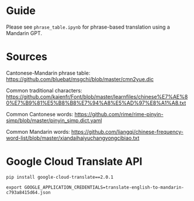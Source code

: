 # Guide

Please see `phrase_table.ipynb` for phrase-based translation using a Mandarin GPT.

# Sources

Cantonese-Mandarin phrase table: https://github.com/bluebat/msgchi/blob/master/cmn2yue.dic

Common traditional characters: https://github.com/kaienfr/Font/blob/master/learnfiles/chinese%E7%AE%80%E7%B9%81%E5%B8%B8%E7%94%A8%E5%AD%97%E8%A1%A8.txt

Common Cantonese words: https://github.com/rime/rime-pinyin-simp/blob/master/pinyin_simp.dict.yaml

Common Mandarin words: https://github.com/liangqi/chinese-frequency-word-list/blob/master/xiandaihaiyuchangyongcibiao.txt

# Google Cloud Translate API

```
pip install google-cloud-translate==2.0.1
```

```
export GOOGLE_APPLICATION_CREDENTIALS=translate-english-to-mandarin-c793a8415d64.json
```
